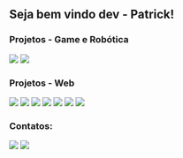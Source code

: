 
          
## Seja bem vindo dev - Patrick! 

### Projetos - Game e Robótica
<div>
<a href="https://github.com/PatrickHSF/display_7_seg_e_sensor_luz_ldr" target="_blank"><img src="https://img.shields.io/badge/Arduino-00979D?style=for-the-badge&logo=Arduino&logoColor=white" target="_blank"></a>
<a href="https://scratch.mit.edu/users/patrick_hsf" target="_blank"><img src="https://img.shields.io/badge/Scratch-4D97FF?style=for-the-badge&logo=Scratch&logoColor=white" target="_blank"></a>
</div>

### Projetos - Web
<a href="#" target="_blank"><img src="https://img.shields.io/badge/PHP-777BB4?style=for-the-badge&logo=php&logoColor=white" target="_blank"></a>
<a href="#" target="_blank"><img src="https://img.shields.io/badge/MySQL-005C84?style=for-the-badge&logo=mysql&logoColor=white" target="_blank"></a>
<a href="#" target="_blank"><img src="https://img.shields.io/badge/JavaScript-323330?style=for-the-badge&logo=javascript&logoColor=F7DF1E" target="_blank"></a>
<a href="#" target="_blank"><img src="https://img.shields.io/badge/jQuery-0769AD?style=for-the-badge&logo=jquery&logoColor=white" target="_blank"></a>
<a href="#" target="_blank"><img src="https://img.shields.io/badge/Bootstrap-563D7C?style=for-the-badge&logo=bootstrap&logoColor=white" target="_blank"></a>
<a href="#" target="_blank"><img src="https://img.shields.io/badge/HTML5-E34F26?style=for-the-badge&logo=html5&logoColor=white" target="_blank"></a>
<a href="#" target="_blank"><img src="https://img.shields.io/badge/CSS3-1572B6?style=for-the-badge&logo=css3&logoColor=white" target="_blank"></a>

### Contatos:
<div>
<a href="https://www.instagram.com/patrick_ferrareze" target="_blank"><img src="https://img.shields.io/badge/-Instagram-%23E4405F?style=for-the-badge&logo=instagram&logoColor=white" target="_blank"></a>
<a href="https://br.linkedin.com/in/patrick-henrique-santana-ferrareze-380483121" target="_blank"><img src="https://img.shields.io/badge/-LinkedIn-%230077B5?style=for-the-badge&logo=linkedin&logoColor=white" target="_blank"></a>   
</div>

<!-- icones -->
<!--https://github.com/alexandresanlim/badges4-README.md-Profile-->

